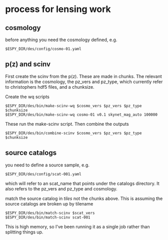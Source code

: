 process for lensing work
========================

cosmology
---------
before anything you need the cosmology defined, e.g.

    $ESPY_DIR/des/config/cosmo-01.yaml

p(z) and scinv
--------------

First create the scinv from the p(z). These are made in chunks.  The relevant
information is the cosmology, the pz_vers and pz_type, which currently refer to
christophers hdf5 files, and a chunksize.

Create the wq scripts

    $ESPY_DIR/des/bin/make-scinv-wq $cosmo_vers $pz_vers $pz_type $chunksize
    $ESPY_DIR/des/bin/make-scinv-wq cosmo-01 v0.1 skynet_mag_auto 100000

These run the make-scinv script.  Then combine the outputs

    $ESPY_DIR/des/bin/combine-scinv $cosmo_vers $pz_vers $pz_type $chunksize

source catalogs
---------------

you need to define a source sample, e.g.

    $ESPY_DIR/des/config/scat-001.yaml

which will refer to an scat_name that points under the catalogs directory.  It
also refers to the pz_vers and pz_type and cosmology.

match the source catalog in *tiles* not the chunks above.  This is assuming
the source catalogs are broken up by tilename

    $ESPY_DIR/des/bin/match-scinv $scat_vers
    $ESPY_DIR/des/bin/match-scinv scat-001

This is high memory, so I've been running it as a single job rather than
splitting things up.

